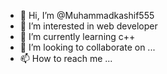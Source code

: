 - 👋 Hi, I’m @Muhammadkashif555
- 👀 I’m interested in web developer 
- 🌱 I’m currently learning c++
- 💞️ I’m looking to collaborate on ...
- 📫 How to reach me ...

<!---
Muhammadkashif555/Muhammadkashif555 is a ✨ special ✨ repository because its `README.md` (this file) appears on your GitHub profile.
You can click the Preview link to take a look at your changes.
--->

